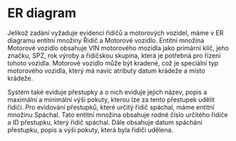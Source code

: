# ER diagram

Jelikož zadání vyžaduje evidenci řidičů a motorových vozidel, máme v ER diagramu entitní množiny Řidič a Motorové vozidlo. Entitní množina Motorové vozidlo obsahuje VIN motorového mozidla jako primární klíč, jeho značku, SPZ, rok výroby a řidičskou skupina, která je potřebná pro řízení tohoto vozidla. Motorové vozidlo může být kradené, což je speciální typ motorového vozidla, který má navíc atributy datum krádeže a místo krádeže.

Systém také eviduje přestupky a o nich eviduje jejich název, popis a maximální a minimální výši pokuty, kterou lze za tento přestupek udělit řidiči. Pro evidování přestupků, které určitý řidič spáchal, máme entitní množinu Spáchal. Tato entitní množina obsahuje rodné číslo určitého řidiče a ID přestupku, který řidič spáchal. Dále obsahuje datum spáchání přestupku, popis a výši pokuty, která byla řidiči udělena.

